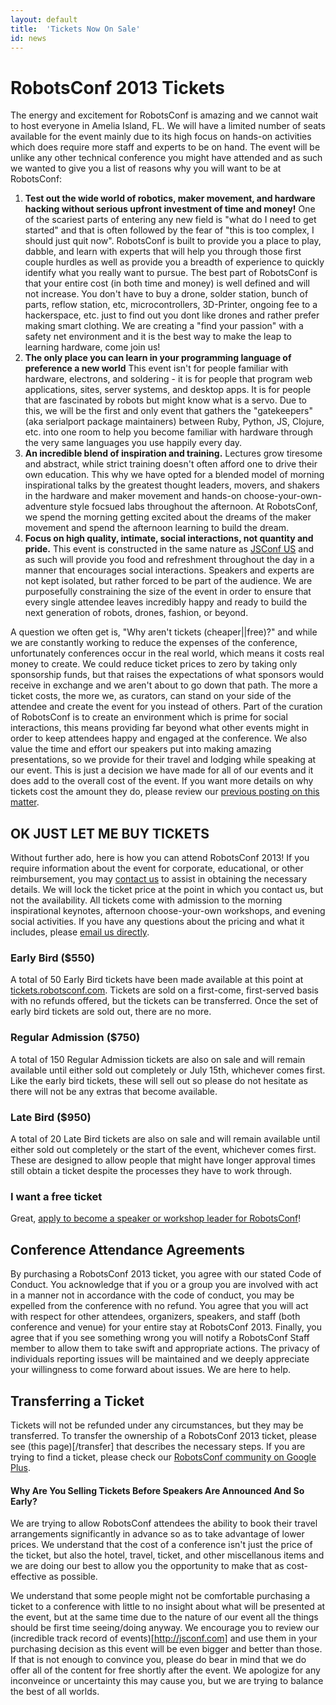 ```yaml
---
layout: default
title:  'Tickets Now On Sale'
id: news
---
```



# RobotsConf 2013 Tickets

The energy and excitement for RobotsConf is amazing and we cannot wait to host everyone in Amelia Island, FL. We will have a limited number of seats available for the event mainly due to its high focus on hands-on activities which does require more staff and experts to be on hand. The event will be unlike any other technical conference you might have attended and as such we wanted to give you a list of reasons why you will want to be at RobotsConf:

1. **Test out the wide world of robotics, maker movement, and hardware hacking without serious upfront investment of time and money!** One of the scariest parts of entering any new field is "what do I need to get started" and that is often followed by the fear of "this is too complex, I should just quit now". RobotsConf is built to provide you a place to play, dabble, and learn with experts that will help you through those first couple hurdles as well as provide you a breadth of experience to quickly identify what you really want to pursue. The best part of RobotsConf is that your entire cost (in both time and money) is well defined and will not increase. You don't have to buy a drone, solder station, bunch of parts, reflow station, etc, microcontrollers, 3D-Printer, ongoing fee to a hackerspace, etc. just to find out you dont like drones and rather prefer making smart clothing. We are creating a "find your passion" with a safety net environment and it is the best way to make the leap to learning hardware, come join us!
2. **The only place you can learn in your programming language of preference a new world** This event isn't for people familiar with hardware, electrons, and soldering - it is for people that program web applications, sites, server systems, and desktop apps. It is for people that are fascinated by robots but might know what is a servo. Due to this, we will be the first and only event that gathers the "gatekeepers" (aka serialport package maintainers) between Ruby, Python, JS, Clojure, etc. into one room to help you become familiar with hardware through the very same languages you use happily every day.
3. **An incredible blend of inspiration and training.** Lectures grow tiresome and abstract, while strict training doesn't often afford one to drive their own education. This why we have opted for a blended model of morning inspirational talks by the greatest thought leaders, movers, and shakers in the hardware and maker movement and hands-on choose-your-own-adventure style focsued labs throughout the afternoon. At RobotsConf, we spend the morning getting excited about the dreams of the maker movement and spend the afternoon learning to build the dream.
4. **Focus on high quality, intimate, social interactions, not quantity and pride.** This event is constructed in the same nature as [JSConf US](http://2013.jsconf.us) and as such will provide you food and refreshment throughout the day in a manner that encourages social interactions. Speakers and experts are not kept isolated, but rather forced to be part of the audience. We are purposefully constraining the size of the event in order to ensure that every single attendee leaves incredibly happy and ready to build the next generation of robots, drones, fashion, or beyond. 


A question we often get is, "Why aren't tickets (cheaper||free)?" and while we are constantly working to reduce the expenses of the conference, unfortunately conferences occur in the real world, which means it costs real money to create. We could reduce ticket prices to zero by taking only sponsorship funds, but that raises the expectations of what sponsors would receive in exchange and we aren't about to go down that path. The more a ticket costs, the more we, as curators, can stand on your side of the attendee and create the event for you instead of others. Part of the curation of RobotsConf is to create an environment which is prime for social interactions, this means providing far beyond what other events might in order to keep attendees happy and engaged at the conference. We also value the time and effort our speakers put into making amazing presentations, so we provide for their travel and lodging while speaking at our event. This is just a decision we have made for all of our events and it does add to the overall cost of the event. If you want more details on why tickets cost the amount they do, please review our [previous posting on this matter](http://www.voodootikigod.com/hug-a-conference-organizer-the-outcome).

## OK JUST LET ME BUY TICKETS
Without further ado, here is how you can attend RobotsConf 2013! If you require information about the event for corporate, educational, or other reimbursement, you may [contact us](mailto:team@robotsconf.com) to assist in obtaining the necessary details. We will lock the ticket price at the point in which you contact us, but not the availability. All tickets come with admission to the morning inspirational keynotes, afternoon choose-your-own workshops, and evening social activities. If you have any questions about the pricing and what it includes, please [email us directly](mailto:team@robotsconf.com).

### Early Bird ($550)
A total of 50 Early Bird tickets have been made available at this point at [tickets.robotsconf.com](http://tickets.robotsconf.com). Tickets are sold on a first-come, first-served basis with no refunds offered, but the tickets can be transferred. Once the set of early bird tickets are sold out, there are no more. 

### Regular Admission ($750)
A total of 150 Regular Admission tickets are also on sale and will remain available until either sold out completely or July 15th, whichever comes first. Like the early bird tickets, these will sell out so please do not hesitate as there will not be any extras that become available. 

### Late Bird ($950)

A total of 20 Late Bird tickets are also on sale and will remain available until either sold out completely or the start of the event, whichever comes first. These are designed to allow people that might have longer approval times still obtain a ticket despite the processes they have to work through.

### I want a free ticket
Great, [apply to become a speaker or workshop leader for RobotsConf](http://robotsconf.com/pages/call-for-speakers.html)! 


## Conference Attendance Agreements
By purchasing a RobotsConf 2013 ticket, you agree with our stated Code of Conduct. You acknowledge that if you or a group you are involved with act in a manner not in accordance with the code of conduct, you may be expelled from the conference with no refund. You agree that you will act with respect for other attendees, organizers, speakers, and staff (both conference and venue) for your entire stay at RobotsConf 2013. Finally, you agree that if you see something wrong you will notify a RobotsConf Staff member to allow them to take swift and appropriate actions. The privacy of individuals reporting issues will be maintained and we deeply appreciate your willingness to come forward about issues. We are here to help.


## Transferring a Ticket
Tickets will not be refunded under any circumstances, but they may be transferred. To transfer the ownership of a RobotsConf 2013 ticket, please see (this page)[/transfer] that describes the necessary steps. If you are trying to find a ticket, please check our [RobotsConf community on Google Plus](https://plus.google.com/communities/111003789351003878107).


#### Why Are You Selling Tickets Before Speakers Are Announced And So Early?
We are trying to allow RobotsConf attendees the ability to book their travel arrangements significantly in advance so as to take advantage of lower prices. We understand that the cost of a conference isn't just the price of the ticket, but also the hotel, travel, ticket, and other miscellanous items and we are doing our best to allow you the opportunity to make that as cost-effective as possible. 

We understand that some people might not be comfortable purchasing a ticket to a conference with little to no insight about what will be presented at the event, but at the same time due to the nature of our event all the things should be first time seeing/doing anyway. We encourage you to review our (incredible track record of events)[http://jsconf.com] and use them in your purchasing decision as this event will be even bigger and better than those. If that is not enough to convince you, please do bear in mind that we do offer all of the content for free shortly after the event. We apologize for any inconveince or uncertainty this may cause you, but we are trying to balance the best of all worlds.






